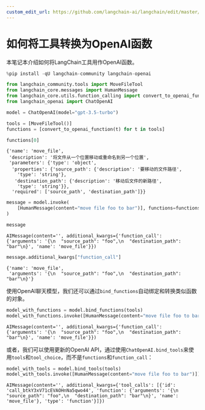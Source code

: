 ```yaml
---
custom_edit_url: https://github.com/langchain-ai/langchain/edit/master/docs/docs/how_to/tools_as_openai_functions.ipynb
---
```


# 如何将工具转换为OpenAI函数

本笔记本介绍如何将LangChain工具用作OpenAI函数。

```python
%pip install -qU langchain-community langchain-openai
```

```python
from langchain_community.tools import MoveFileTool
from langchain_core.messages import HumanMessage
from langchain_core.utils.function_calling import convert_to_openai_function
from langchain_openai import ChatOpenAI
```

```python
model = ChatOpenAI(model="gpt-3.5-turbo")
```

```python
tools = [MoveFileTool()]
functions = [convert_to_openai_function(t) for t in tools]
```

```python
functions[0]
```

```output
{'name': 'move_file',
 'description': '将文件从一个位置移动或重命名到另一个位置',
 'parameters': {'type': 'object',
  'properties': {'source_path': {'description': '要移动的文件路径',
    'type': 'string'},
   'destination_path': {'description': '移动后文件的新路径',
    'type': 'string'}},
  'required': ['source_path', 'destination_path']}}
```

```python
message = model.invoke(
    [HumanMessage(content="move file foo to bar")], functions=functions
)
```

```python
message
```

```output
AIMessage(content='', additional_kwargs={'function_call': {'arguments': '{\n  "source_path": "foo",\n  "destination_path": "bar"\n}', 'name': 'move_file'}})
```

```python
message.additional_kwargs["function_call"]
```

```output
{'name': 'move_file',
 'arguments': '{\n  "source_path": "foo",\n  "destination_path": "bar"\n}'}
```

使用OpenAI聊天模型，我们还可以通过`bind_functions`自动绑定和转换类似函数的对象。

```python
model_with_functions = model.bind_functions(tools)
model_with_functions.invoke([HumanMessage(content="move file foo to bar")])
```

```output
AIMessage(content='', additional_kwargs={'function_call': {'arguments': '{\n  "source_path": "foo",\n  "destination_path": "bar"\n}', 'name': 'move_file'}})
```

或者，我们可以使用更新的OpenAI API，通过使用`ChatOpenAI.bind_tools`来使用`tools`和`tool_choice`，而不是`functions`和`function_call`：

```python
model_with_tools = model.bind_tools(tools)
model_with_tools.invoke([HumanMessage(content="move file foo to bar")])
```

```output
AIMessage(content='', additional_kwargs={'tool_calls': [{'id': 'call_btkY3xV71cEVAOHnNa5qwo44', 'function': {'arguments': '{\n  "source_path": "foo",\n  "destination_path": "bar"\n}', 'name': 'move_file'}, 'type': 'function'}]})
```